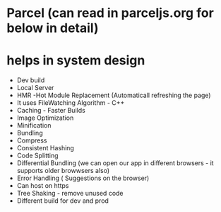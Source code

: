 # Parcel (can read in parceljs.org for below in detail)

# helps in system design

- Dev build
- Local Server
- HMR -Hot Module Replacement (Automaticall refreshing the page)
- It uses FileWatching Algorithm - C++
- Caching - Faster Builds
- Image Optimization
- Minification
- Bundling
- Compress
- Consistent Hashing
- Code Splitting
- Differential Bundling (we can open our app in different browsers - it supports older browwsers also)
- Error Handling ( Suggestions on the browser)
- Can host on https
- Tree Shaking - remove unused code
- Different build for dev and prod
